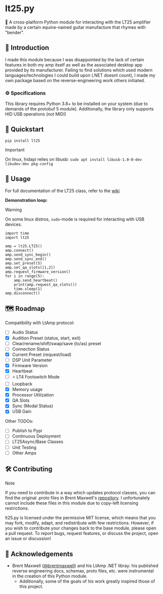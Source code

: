 # lt25.py

🎸 A cross-platform Python module for interacting with the LT25 amplifier made by a certain equine-named guitar manufacture that rhymes with "bender".

## 👋 Introduction

I made this module because I was disappointed by the lack of certain features in both my amp itself as well as the associated desktop app provided by its manufacturer. Failing to find solutions which used modern languages/technologies I could build upon (.NET doesnt count), I made my own package based on the reverse-engineering work others initiated.

### ⚙️ Specifications

This library requires Python 3.8+ to be installed on your system (due to demands of the protobuf 5 module). Additionally, the library only supports HID USB operations (not MIDI)

## 🚀 Quickstart

```
pip install lt25
```

> [!IMPORTANT]
> On linux, hidapi relies on libusb: `sudo apt install libusb-1.0-0-dev libudev-dev pkg-config`

## 💾 Usage

For full documentation of the LT25 class, refer to the [wiki](/wiki)

**Demonstration loop:**

> [!WARNING]
> On some linux distros, `sudo`-mode is required for interacting with USB devices.


```
import time
import lt25

amp = lt25.LT25()
amp.connect()
amp.send_sync_begin()
amp.send_sync_end()
amp.set_preset(5)
amp.set_qa_slots([1,2])
amp.request_firmware_version()
for i in range(5):
    amp.send_heartbeat()
    print(amp.request_qa_slots())
    time.sleep(1)
amp.disconnect()
```

## 🗺️ Roadmap

Compatibility with LtAmp protocol:

- [ ] Audio Status
- [x] Audition Preset (status, start, exit)
- [ ] Clear/rename/shift/swap/save (to/as) preset
- [ ] Connection Status
- [x] Current Preset (request/load)
- [ ] DSP Unit Parameter
- [x] Firmware Version
- [x] Heartbeat
- [ ] ⭐ LT4 Footswitch Mode 
- [ ] Loopback
- [x] Memory usage
- [x] Processor Utilization
- [x] QA Slots
- [x] Sync (Modal Status)
- [x] USB Gain

Other TODOs:
- [ ] Publish to Pypi
- [ ] Continuous Deployment
- [ ] LT25Async/Base Classes
- [ ] Unit Testing
- [ ] Other Amps

## 🛠️ Contributing

> [!NOTE]
> If you need to contribute in a way which updates protocol classes, you can find the original .proto files in Brent Maxwell's [repository](https://github.com/brentmaxwell/LtAmp/). I unfortunately cannot include these files in this module due to copy-left licensing restrictions.

lt25.py is licensed under the permissive MIT license, which means that you may fork, modify, adapt, and redistribute with few restrictions. However, if you wish to contribute your changes back to the base module, please open a pull request. To report bugs, request features, or discuss the project, open an issue or discussion!

## 🙌 Acknowledgements 

- Brent Maxwell ([@brentmaxwell](https://github.com/brentmaxwell)) and his LtAmp .NET libray: his published reverse engineering docs, schemas, proto files, etc. were instrumental in the creation of this Python module.
  - Additionally, some of the goals of his work greatly inspired those of this project.

